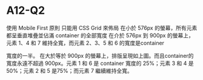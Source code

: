 # A12-Q2
使用 Mobile First 原則
只能用 CSS Grid 來佈局
在小於 576px 的螢幕，所有元素都呈垂直堆疊並佔滿 container 的全部寬度
在介於 576px 到 900px 的螢幕上，元素 1、4 和 7 維持全寬，而元素 2、3、5 和 6 的寬度是container <div> 寬度的一半。
在大於等於 900px 的螢幕上，排版呈現如上圖。而且container的寬度永遠不超過 900px。元素 1 和 6 是 container 寬度的 25%；元素 3 和 4 是 50%；元素 2 和 5 是75%；而元素 7 繼續維持全寬。
